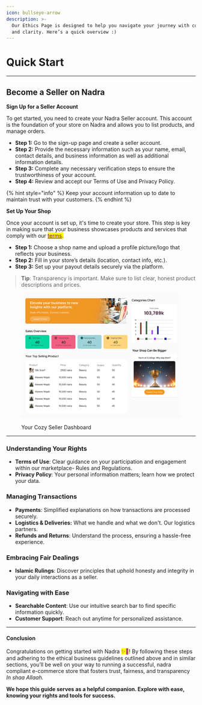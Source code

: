 ```yaml
---
icon: bullseye-arrow
description: >-
  Our Ethics Page is designed to help you navigate your journey with confidence
  and clarity. Here’s a quick overview :)
---
```


# Quick Start

***

## Become a Seller on Nadra

**Sign Up for a Seller Account**

To get started, you need to create your Nadra Seller account. This account is the foundation of your store on Nadra and allows you to list products, and manage orders.

* **Step 1:** Go to the sign-up page and create a seller account.
* **Step 2:** Provide the necessary information such as your name, email, contact details, and business information as well as additional information details.
* **Step 3:** Complete any necessary verification steps to ensure the trustworthiness of your account.
* **Step 4:** Review and accept our Terms of Use and Privacy Policy.

{% hint style="info" %}
Keep your account information up to date to maintain trust with your customers.
{% endhint %}

**Set Up Your Shop**

Once your account is set up, it's time to create your store. This step is key in making sure that your business showcases products and services that comply with our [<mark style="color:purple;">terms</mark>](../nadra-policies/terms-of-use.md#id-2.-selling-on-nadra)<mark style="color:purple;">.</mark>

* **Step 1:** Choose a shop name and upload a profile picture/logo that reflects your business.
* **Step 2:** Fill in your store’s details (location, contact info, etc.).
* **Step 3:** Set up your payout details securely via the platform.&#x20;

> **Tip**: Transparency is important. Make sure to list clear, honest product descriptions and prices.

<figure><img src="../.gitbook/assets/Slice 32.png" alt="nadra seller"><figcaption><p>Your Cozy Seller Dashboard</p></figcaption></figure>

***

### Understanding Your Rights

* **Terms of Use**: Clear guidance on your participation and engagement within our marketplace- Rules and Regulations.
* **Privacy Policy**: Your personal information matters; learn how we protect your data.

### Managing Transactions

* **Payments**: Simplified explanations on how transactions are processed securely.
* **Logistics & Deliveries:** What we handle and what we don't. Our logistics partners.
* **Refunds and Returns**: Understand the process, ensuring a hassle-free experience.

### Embracing Fair Dealings

* **Islamic Rulings**: Discover principles that uphold honesty and integrity in your daily interactions as a seller.

### Navigating with Ease

* **Searchable Content**: Use our intuitive search bar to find specific information quickly.
* **Customer Support**: Reach out anytime for personalized assistance.

***

#### Conclusion

Congratulations on getting started with Nadra <mark style="color:purple;background-color:yellow;">✨🎉</mark>! By following these steps and adhering to the ethical business guidelines outlined above and in similar sections, you’ll be well on your way to running a successful, nadra compliant e-commerce store that fosters trust, fairness, and transparency _In shaa Allaah._

**We hope this guide serves as a helpful companion. Explore with ease, knowing your rights and tools for success.**
